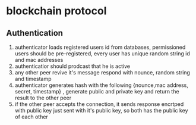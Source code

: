 # blockchain protocol

## Authentication

1. authenticator loads registered users id from databases, permissioned users should be pre-registered, every user has unique random string id and mac addresses
2. authenticatior should prodcast that he is active 
3. any other peer revive it's message respond with nounce, random string and timestamp
4. authenticator generates hash with the following {nounce,mac address, secret, timestamp} , generate public and private key and return the result to the other peer
5. if the other peer accepts the connection, it sends response encrtped with public key just sent with it's public key, so both has the public key of each other
